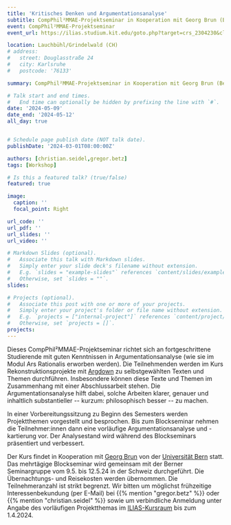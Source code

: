 ```yaml
---
title: 'Kritisches Denken und Argumentationsanalyse'
subtitle: CompPhil²MMAE-Projektseminar in Kooperation mit Georg Brun (Bern)
event: CompPhil²MMAE-Projektseminar
event_url: https://ilias.studium.kit.edu/goto.php?target=crs_2304230&client_id=produktiv

location: Lauchbühl/Grindelwald (CH)
# address:
#   street: Douglasstraße 24
#   city: Karlsruhe
#   postcode: '76133'

summary: CompPhil²MMAE-Projektseminar in Kooperation mit Georg Brun (Bern)

# Talk start and end times.
#   End time can optionally be hidden by prefixing the line with `#`.
date: '2024-05-09'
date_end: '2024-05-12'
all_day: true


# Schedule page publish date (NOT talk date).
publishDate: '2024-03-01T08:00:00Z'

authors: [christian.seidel,gregor.betz]
tags: [Workshop]

# Is this a featured talk? (true/false)
featured: true

image:
  caption: ''
  focal_point: Right

url_code: ''
url_pdf: ''
url_slides: ''
url_video: ''

# Markdown Slides (optional).
#   Associate this talk with Markdown slides.
#   Simply enter your slide deck's filename without extension.
#   E.g. `slides = "example-slides"` references `content/slides/example-slides.md`.
#   Otherwise, set `slides = ""`.
slides:

# Projects (optional).
#   Associate this post with one or more of your projects.
#   Simply enter your project's folder or file name without extension.
#   E.g. `projects = ["internal-project"]` references `content/project/deep-learning/index.md`.
#   Otherwise, set `projects = []`.
projects:
---
```


Dieses CompPhil²MMAE-Projektseminar richtet sich an fortgeschrittene Studierende mit guten Kenntnissen in Argumentationsanalyse (wie sie im Modul Ars Rationalis erworben werden). Die Teilnehmenden werden im Kurs Rekonstruktionsprojekte mit [Argdown](http://argdown.org) zu selbstgewählten Texten und Themen durchführen. Insbesondere können diese Texte und Themen im Zusammenhang mit einer Abschlussarbeit stehen. Die Argumentationsanalyse hilft dabei, solche Arbeiten klarer, genauer und inhaltlich substantieller -- kurzum: philosophisch besser -- zu machen. 

In einer Vorbereitungssitzung zu Beginn des Semesters werden Projektthemen vorgestellt und besprochen. Bis zum Blockseminar nehmen die Teilnehmer:innen dann eine vorläufige Argumentationsanalyse und -kartierung vor. Der Analysestand wird während des Blockseminars präsentiert und verbessert.

Der Kurs findet in Kooperation mit [Georg Brun](https://www.georgbrun.ch/) von der [Universität Bern](https://www.philosophie.unibe.ch/index_ger.html) statt. Das mehrtägige Blockseminar wird gemeinsam mit der Berner Seminargruppe vom 9.5. bis 12.5.24 in der Schweiz durchgeführt. Die Übernachtungs- und Reisekosten werden übernommen. Die Teilnehmeranzahl ist strikt begrenzt. Wir bitten um möglichst frühzeitige Interessenbekundung (per E-Mail) bei {{% mention "gregor.betz" %}} oder {{% mention "christian.seidel" %}} sowie um verbindliche Anmeldung unter Angabe des vorläufigen Projektthemas im [ILIAS-Kursraum](https://ilias.studium.kit.edu/goto.php?target=crs_2304230&client_id=produktiv) bis zum 1.4.2024.
